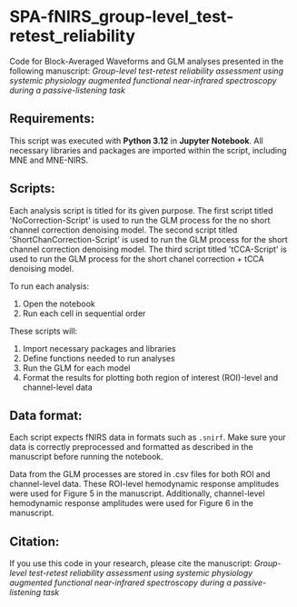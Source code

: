 # SPA-fNIRS_group-level_test-retest_reliability
Code for Block-Averaged Waveforms and GLM analyses presented in the following manuscript: *Group-level test-retest reliability assessment using systemic physiology augmented functional near-infrared spectroscopy during a passive-listening task*

## Requirements:
This script was executed with **Python 3.12** in **Jupyter Notebook**. All necessary libraries and packages are imported within the script, including MNE and MNE-NIRS.

## Scripts:
Each analysis script is titled for its given purpose. The first script titled 'NoCorrection-Script' is used to run the GLM process for the no short channel correction denoising model. The second script titled 'ShortChanCorrection-Script' is used to run the GLM process for the short channel correction denoising model. The third script titled 'tCCA-Script' is used to run the GLM process for the short chanel correction + tCCA denoising model. 

To run each analysis:
  1. Open the notebook
  2. Run each cell in sequential order

These scripts will: 
  1. Import necessary packages and libraries
  2. Define functions needed to run analyses
  3. Run the GLM for each model
  4. Format the results for plotting both region of interest (ROI)-level and channel-level data


## Data format:
Each script expects fNIRS data in formats such as `.snirf`. Make sure your data is correctly preprocessed and formatted as described in the manuscript before running the notebook. 

Data from the GLM processes are stored in .csv files for both ROI and channel-level data. These ROI-level hemodynamic response amplitudes were used for Figure 5 in the manuscript. Additionally, channel-level hemodynamic response amplitudes were used for Figure 6 in the manuscript.

## Citation:
If you use this code in your research, please cite the manuscript: *Group-level test-retest reliability assessment using systemic physiology augmented functional near-infrared spectroscopy during a passive-listening task*


